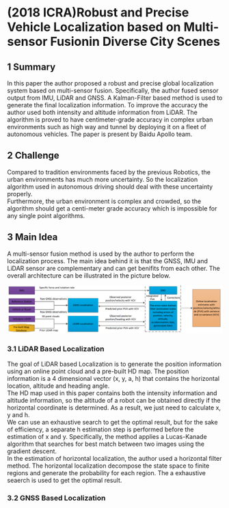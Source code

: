 # (2018 ICRA)Robust and Precise Vehicle Localization based on Multi-sensor Fusionin Diverse City Scenes
## 1 Summary
In this paper the author proposed a robust and precise global localization system based on multi-sensor fusion. Specifically, the author fused sensor output from IMU, LiDAR and GNSS. A Kalman-Filter based method is used to generate the final localization information. To improve the accuracy the author used both intensity and altitude information from LiDAR. The algorithm is proved to have centimeter-grade accuracy in complex urban environments such as high way and tunnel by deploying it on a fleet of autonomous vehicles. The paper is present by Baidu Apollo team.

## 2 Challenge
Compared to tradition environments faced by the previous Robotics, the urban environments has much more uncertainty. So the localization algorithm used in autonomous driving should deal with these uncertainty properly.  
Furthermore, the urban environment is complex and crowded, so the algorithm should get a centi-meter grade accuracy which is impossible for any single point algorithms.

## 3 Main Idea
A multi-sensor fusion method is used by the author to perform the localization process. The main idea behind it is that the GNSS, IMU and LiDAR sensor are complementary and can get benifits from each other. The overall architecture can be illustrated in the picture below.

![msf_arch](../images/wk4_arch.png)

### 3.1 LiDAR Based Localization
The goal of LiDAR based Localization is to generate the position information using an online point cloud and a pre-built HD map. The position information is a 4 dimensional vector (x, y, a, h) that contains the horizontal location, altitude and heading angle.  
The HD map used in this paper contains both the intensity information and altitude information, so the altitude of a robot can be obtained directly if the horizontal coordinate is determined. As a result, we just need to calculate x, y and h.  
We can use an exhaustive search to get the optimal result, but for the sake of efficiency, a separate h estimation step is performed before the estimation of x and y. Specifically, the method applies a Lucas-Kanade algorithm that searches for best match between two images using the gradient descent.  
In the estimation of horizontal localization, the author used a horizontal filter method. The horizontal localization decompose the state space to finite regions and generate the probability for each region. The a exhaustive seaerch is used to get the optimal result.
### 3.2 GNSS Based Localization
